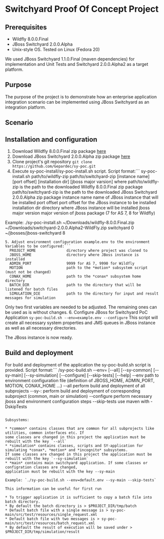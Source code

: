 # Switchyard Proof Of Concept Project

## Prerequisites

* Wildfly 8.0.0.Final
* JBoss Switchyard 2.0.0.Alpha
* Unix-style OS. Tested on Linux (Fedora 20)

We used JBoss Switchyard 1.1.0.Final (maven dependencies) for implementation and Unit Tests and Switchyard 2.0.0.Alpha2 as a target platform.

## Purpose

The purpose of the project is to demonstrate how an enterprise application integration scenario can be implemented
using JBoss Switchyard as an integration platform.

## Scenario

## Installation and configuration

1. Download Wildfly 8.0.0.Final zip package [here](http://wildfly.org/downloads/)
2. Download JBoss Switchyard 2.0.0.Alpha zip package [here](http://switchyard.jboss.org/downloads)
3. Clone project's git repository `git clone https://github.com/Gepardec/sy-poc.git`
4. Execute sy-poc-install/sy-poc-install.sh script.
Script format:```
sy-poc-install.sh path/to/wildfly-zip path/to/switchyard-zip [instance name] [port offset] [installation dir] [jboss major varsion]
  where
  path/to/wildfly-zip		is the path to the downloaded Wildfly 8.0.0.Final zip package
  path/to/switchyard-zip	is the path to the downloaded JBoss Switchyard 2.0.0.Alpha zip package
  instance					name name of JBoss instance that will be installed
  port offset				port offset for the JBoss instance to be installed
  installation dir			directory where JBoss instance will be installed
  jboss major version		major version of jboss package (7 for AS 7, 8 for Wildfly)
  
Example: ./sy-poc-install.sh ~/Downloads/wildfly-8.0.0.Final.zip ~/Downloads/switchyard-2.0.0.Alpha2-WildFly.zip switchyard 0 ~/jbosses/jboss-switchyard 8
```
5. Adjust environment configuration example.env to the environment
Variables to be configured:```
  PROJECT_HOME				directory where project was cloned to
  JBOSS_HOME				directory where JBoss instance is installed
  ADMIN_PORT				9999 for AS 7, 9990 for Wildfly
  MOTION					path to the *motion* subsystem script (must not be changed)
  CONAX_HOME				path to the *conax* subsystem home directory
  BATCH_DIR					path to the directory that will be listened for batch files
  SIMULATION_DIE			path to the directory for input and result messages for simulation
```
Only two first variables are needed to be adjusted. The remaining ones can be used as is without changes.
6. Configure JBoss for Switchyard PoC Application
`sy-poc-build.sh --env=example.env --configure`
This script will create all necessary system properties and JMS queues in JBoss instance as well as all necessary directories.

The JBoss instance is now ready.

## Build and deployment

For build and deployment of the application the sy-poc-build.sh script is provided.
Script format:```
/sy-poc-build.sh --env=<Path to env> [--all] [--sy-common] [--sy-main] [--sy-simulation] [--configure] [--skip-tests] [--help]
  --env						path to environment configuration file (definition of JBOSS_HOME, ADMIN_PORT, MOTION, CONAX_HOME ...)
  --all						perform build and deployment of all subprojects
  --sy-<subproject name>:	perform build and deployment of corresponding subproject (common, main or simulation)
  --configure				perform necessary jboss and environment configuration steps
  --skip-tests				use maven with -DskipTests
```

Subsystems:

* *common* contains classes that are common for all subprojects like utilities, common interfaces etc. If
some classes are changed in this project the application must be rebuilt with the key `--all`
* *simulation* contains classes, scripts and SY-application for simulating *conax*, *motion* and *incognito* subsystems.
If some classes are changed in this project the application must be rebuilt with the key `--sy-simulation`
* *main* contains main switchyard application. If some classes or configration classes are changed,
application must be rebuilt with the key --sy-main

Example: `./sy-poc-build.sh --env=default.env --sy-main --skip-tests`

This information can be useful for first run

* To trigger application it is sufficient to copy a batch file into batch directory.
* By default the batch directory is > $PROJECT_DIR/tmp/batch
* Default batch file with a single message is > sy-poc-main/src/test/resources/single_request.xml
* Default batch file with two messages is > sy-poc-main/src/test/resources/batch_request.xml
* By default the result of execution will be saved under > $PROJECT_DIR/tmp/simulation/result